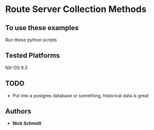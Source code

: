 # Route Server Collection Methods

## To use these examples

Run these python scripts

## Tested Platforms

NX-OS 9.3

## TODO

* Put into a postgres database or something, historical data is great

## Authors

* **Nick Schmidt**
